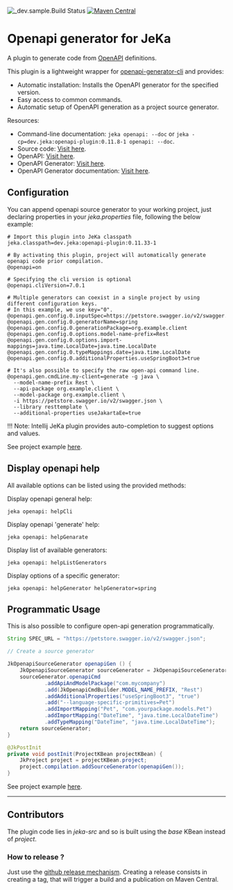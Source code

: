 ![_dev.sample.Build Status](https://github.com/jeka-dev/openapi-plugin/actions/workflows/main.yml/badge.svg)
[![Maven Central](https://img.shields.io/maven-central/v/dev.jeka/openapi-plugin)](https://search.maven.org/search?q=g:%22dev.jeka%22%20AND%20a:%22openapi-plugin%22)

# Openapi generator for JeKa

A plugin to generate code from [OpenAPI](https://www.openapis.org/) definitions.

This plugin is a lightweight wrapper for [openapi-generator-cli](https://openapi-generator.tech/docs/usage) and provides:

- Automatic installation: Installs the OpenAPI generator for the specified version.
- Easy access to common commands.
- Automatic setup of OpenAPI generation as a project source generator.

Resources:
  - Command-line documentation: `jeka openapi: --doc` or `jeka -cp=dev.jeka:openapi-plugin:0.11.8-1 openapi: --doc`.
  - Source code: [Visit here](jeka-src/dev/jeka/plugins/openapi/OpenapiKBean.java).
  - OpenAPI: [Visit here](https://www.openapis.org/).
  - OpenAPI Generator: [Visit here](https://openapi-generator.tech/docs/usage).
  - OpenAPI Generator documentation: [Visit here](https://openapi-generator.tech/docs/usage/#generate).

## Configuration

You can append openapi source generator to your working project, just declaring properties in your *jeka.properties* file, 
following the below example:

```properties
# Import this plugin into JeKa classpath
jeka.classpath=dev.jeka:openapi-plugin:0.11.33-1

# By activating this plugin, project will automatically generate openapi code prior compilation.
@openapi=on

# Specifying the cli version is optional
@openapi.cliVersion=7.0.1

# Multiple generators can coexist in a single project by using different configuration keys.
# In this example, we use key="0".
@openapi.gen.config.0.inputSpec=https://petstore.swagger.io/v2/swagger.json
@openapi.gen.config.0.generatorName=spring
@openapi.gen.config.0.generationPackage=org.example.client
@openapi.gen.config.0.options.model-name-prefix=Rest
@openapi.gen.config.0.options.import-mappings=java.time.LocalDate=java.time.LocalDate
@openapi.gen.config.0.typeMappings.date=java.time.LocalDate
@openapi.gen.config.0.additionalProperties.useSpringBoot3=true

# It's also possible to specify the raw open-api command line.
@openapi.gen.cmdLine.my-client=generate -g java \
  --model-name-prefix Rest \
  --api-package org.example.client \
  --model-package org.example.client \
  -i https://petstore.swagger.io/v2/swagger.json \
  --library resttemplate \
  --additional-properties useJakartaEe=true
```

!!! Note:
    Intellij JeKa plugin provides auto-completion to suggest options and values.


See project example [here](sample-props/jeka.properties).

## Display openapi help

All available options can be listed using the provided methods:

Display openapi general help:
```shell
jeka openapi: helpCli
```

Display openapi 'generate' help:
```shell
jeka openapi: helpGenarate
```

Display list of available generators:
```shell
jeka openapi: helpListGenerators
```

Display options of a specific generator:
```shell
jeka openapi: helpGenerator helpGenerator=spring
```

## Programmatic Usage

This is also possible to configure open-api generation programmatically.

```java
String SPEC_URL = "https://petstore.swagger.io/v2/swagger.json";

// Create a source generator

JkOpenapiSourceGenerator openapiGen () {
    JkOpenapiSourceGenerator sourceGenerator = JkOpenapiSourceGenerator.of("spring", SPEC_URL);
    sourceGenerator.openapiCmd
            .addApiAndModelPackage("com.mycompany")
            .add(JkOpenapiCmdBuilder.MODEL_NAME_PREFIX, "Rest")
            .addAdditionalProperties("useSpringBoot3", "true")
            .add("--language-specific-primitives=Pet")
            .addImportMapping("Pet", "com.yourpackage.models.Pet")
            .addImportMapping("DateTime", "java.time.LocalDateTime")
            .addTypeMapping("DateTime", "java.time.LocalDateTime");
    return sourceGenerator;
}

@JkPostInit
private void postInit(ProjectKBean projectKBean) {
    JkProject project = projectKBean.project;
    project.compilation.addSourceGenerator(openapiGen());
}
```

See project example [here](sample-prog/jeka-src/SampleProgBuild.java).

_______________
## Contributors

The plugin code lies in *jeka-src* and so is built using the *base* KBean instead of *project*.

### How to release ?

Just use the [github release mechanism](https://github.com/jeka-dev/openapi-plugin/releases).
Creating a release consists in creating a tag, that will trigger a build and a publication on Maven Central.


